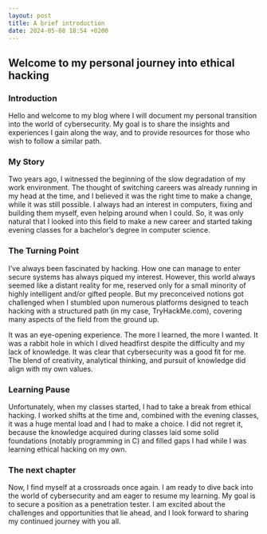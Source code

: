 ```yaml
---
layout: post
title: A brief introduction
date: 2024-05-08 18:54 +0200
---
```

## Welcome to my personal journey into ethical hacking
### Introduction
Hello and welcome to my blog where I will document my personal transition into the world of cybersecurity. My goal is to share the insights and experiences I gain along the way, and to provide resources for those who wish to follow a similar path.

### My Story
Two years ago, I witnessed the beginning of the slow degradation of my work environment. The thought of switching careers was already running in my head at the time, and I believed it was the right time to make a change, while it was still possible. I always had an interest in computers, fixing and building them myself, even helping around when I could. So, it was only natural that I looked into this field to make a new career and started taking evening classes for a bachelor’s degree in computer science.

### The Turning Point
I’ve always been fascinated by hacking. How one can manage to enter secure systems has always piqued my interest. However, this world always seemed like a distant reality for me, reserved only for a small minority of highly intelligent and/or gifted people. But my preconceived notions got challenged when I stumbled upon numerous platforms designed to teach hacking with a structured path (in my case, TryHackMe.com), covering many aspects of the field from the ground up.

It was an eye-opening experience. The more I learned, the more I wanted. It was a rabbit hole in which I dived headfirst despite the difficulty and my lack of knowledge. It was clear that cybersecurity was a good fit for me. The blend of creativity, analytical thinking, and pursuit of knowledge did align with my own values.

### Learning Pause
Unfortunately, when my classes started, I had to take a break from ethical hacking. I worked shifts at the time and, combined with the evening classes, it was a huge mental load and I had to make a choice. I did not regret it, because the knowledge acquired during classes laid some solid foundations (notably programming in C) and filled gaps I had while I was learning ethical hacking on my own.

### The next chapter
Now, I find myself at a crossroads once again. I am ready to dive back into the world of cybersecurity and am eager to resume my learning. My goal is to secure a position as a penetration tester. I am excited about the challenges and opportunities that lie ahead, and I look forward to sharing my continued journey with you all.